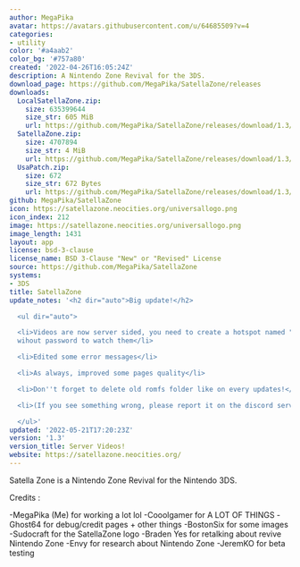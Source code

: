 ```yaml
---
author: MegaPika
avatar: https://avatars.githubusercontent.com/u/64685509?v=4
categories:
- utility
color: '#a4aab2'
color_bg: '#757a80'
created: '2022-04-26T16:05:24Z'
description: A Nintendo Zone Revival for the 3DS.
download_page: https://github.com/MegaPika/SatellaZone/releases
downloads:
  LocalSatellaZone.zip:
    size: 635399644
    size_str: 605 MiB
    url: https://github.com/MegaPika/SatellaZone/releases/download/1.3/LocalSatellaZone.zip
  SatellaZone.zip:
    size: 4707894
    size_str: 4 MiB
    url: https://github.com/MegaPika/SatellaZone/releases/download/1.3/SatellaZone.zip
  UsaPatch.zip:
    size: 672
    size_str: 672 Bytes
    url: https://github.com/MegaPika/SatellaZone/releases/download/1.3/UsaPatch.zip
github: MegaPika/SatellaZone
icon: https://satellazone.neocities.org/universallogo.png
icon_index: 212
image: https://satellazone.neocities.org/universallogo.png
image_length: 1431
layout: app
license: bsd-3-clause
license_name: BSD 3-Clause "New" or "Revised" License
source: https://github.com/MegaPika/SatellaZone
systems:
- 3DS
title: SatellaZone
update_notes: '<h2 dir="auto">Big update!</h2>

  <ul dir="auto">

  <li>Videos are now server sided, you need to create a hotspot named "NintendoSpotPass1"
  wihout password to watch them</li>

  <li>Edited some error messages</li>

  <li>As always, improved some pages quality</li>

  <li>Don''t forget to delete old romfs folder like on every updates!</li>

  <li>(If you see something wrong, please report it on the discord server, thanks!)</li>

  </ul>'
updated: '2022-05-21T17:20:23Z'
version: '1.3'
version_title: Server Videos!
website: https://satellazone.neocities.org/
---
```

Satella Zone is a Nintendo Zone Revival for the Nintendo 3DS.

Credits :

-MegaPika (Me) for working a lot lol
-Cooolgamer for A LOT OF THINGS
-Ghost64 for debug/credit pages + other things
-BostonSix for some images
-Sudocraft for the SatellaZone logo
-Braden Yes for retalking about revive Nintendo Zone
-Envy for research about Nintendo Zone
-JeremKO for beta testing